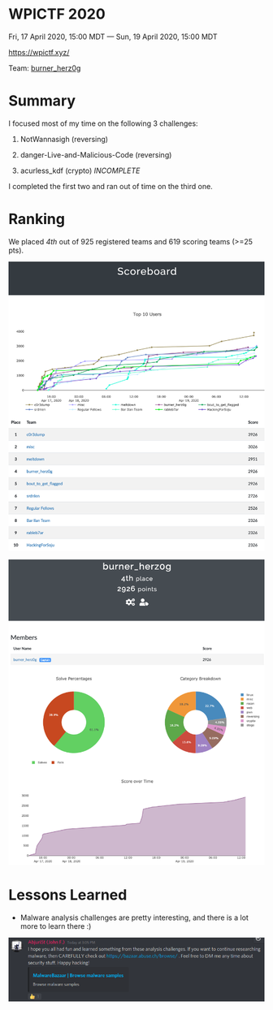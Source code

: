 # WPICTF 2020
Fri, 17 April 2020, 15:00 MDT — Sun, 19 April 2020, 15:00 MDT

<https://wpictf.xyz/>

Team: [burner_herz0g](https://ctftime.org/team/63292)

# Summary

I focused most of my time on the following 3 challenges:

1. NotWannasigh (reversing)

2. danger-Live-and-Malicious-Code (reversing)

3. acurless_kdf (crypto) _INCOMPLETE_

I completed the first two and ran out of time on the third one.

# Ranking
We placed *4th* out of 925 registered teams and 619 scoring teams (>=25 pts).

![](top_10.png)

![](ranking.png)

# Lessons Learned

* Malware analysis challenges are pretty interesting, and there is a lot more to learn there :)

![](malware_samples.png)

